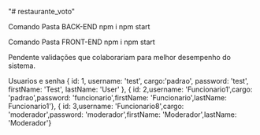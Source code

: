 "# restaurante_voto"  

Comando Pasta BACK-END 
npm i
npm start

Comando Pasta FRONT-END
npm i
npm start

Pendente validações que colaborariam para melhor desempenho do sistema.

Usuarios e senha
{ id: 1, username: 'test', cargo:'padrao', password: 'test', firstName: 'Test', lastName: 'User' },
{ id: 2,username: 'Funcionario1',cargo: 'padrao',password: 'funcionario',firstName: 'Funcionario',lastName: Funcionario1'},
{ id: 3,username: 'Funcionario8',cargo: 'moderador',password: 'moderador',firstName: 'Moderador',lastName: 'Moderador'}
